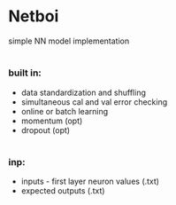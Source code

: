 # Netboi

simple NN model implementation
#
### built in:
- data standardization and shuffling
- simultaneous cal and val error checking
- online or batch learning
- momentum (opt)
- dropout (opt)

#

### inp:
- inputs - first layer neuron values (.txt) 
- expected outputs (.txt)


#

